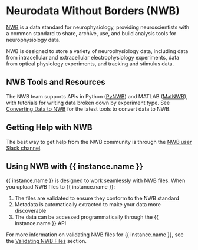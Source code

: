# Neurodata Without Borders (NWB)

[NWB](https://www.nwb.org/nwb-neurophysiology/) is a data standard for neurophysiology, providing neuroscientists with a common standard to share, archive, use, and build analysis tools for neurophysiology data.

NWB is designed to store a variety of neurophysiology data, including data from intracellular and extracellular electrophysiology experiments, data from optical physiology experiments, and tracking and stimulus data.

## NWB Tools and Resources

The NWB team supports APIs in Python ([PyNWB](https://pynwb.readthedocs.io/)) and MATLAB ([MatNWB](https://matnwb.readthedocs.io/)), with tutorials for writing data broken down by experiment type. See [Converting Data to NWB](../../user-guide-sharing/converting-data/index.md) for the latest tools to convert data to NWB.

## Getting Help with NWB

The best way to get help from the NWB community is through the [NWB user Slack channel](https://nwb-users.slack.com/).

## Using NWB with {{ instance.name }}

{{ instance.name }} is designed to work seamlessly with NWB files. When you upload NWB files to {{ instance.name }}:

1. The files are validated to ensure they conform to the NWB standard
2. Metadata is automatically extracted to make your data more discoverable
3. The data can be accessed programmatically through the {{ instance.name }} API

For more information on validating NWB files for {{ instance.name }}, see the [Validating NWB Files](../../user-guide-sharing/validating-files.md) section.
